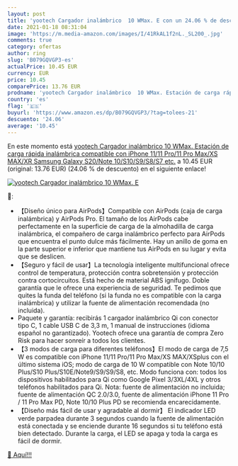 ```yaml
---
layout: post
title: 'yootech Cargador inalámbrico  10 WMax. E con un 24.06 % de descuento'
date: 2021-01-18 08:31:04
image: 'https://m.media-amazon.com/images/I/41RkAL1f2nL._SL200_.jpg'
comments: true
category: ofertas
author: ring
slug: 'B079GQVGP3-es'
actualPrice: 10.45 EUR
currency: EUR
price: 10.45
comparePrice: 13.76 EUR
prodname: 'yootech Cargador inalámbrico  10 WMax. Estación de carga rápida inalámbrica compatible con iPhone 11/11 Pro/11 Pro Max/XS MAX/XR  Samsung Galaxy S20/Note 10/S10/S9/S8/S7  etc.'
country: 'es'
flag: '🇪🇸'
buyurl: 'https://www.amazon.es/dp/B079GQVGP3/?tag=tolees-21'
descuento: '24.06'
average: '10.45'
---
```


En este momento está [yootech Cargador inalámbrico  10 WMax. Estación de carga rápida inalámbrica compatible con iPhone 11/11 Pro/11 Pro Max/XS MAX/XR  Samsung Galaxy S20/Note 10/S10/S9/S8/S7  etc.](https://www.amazon.es/dp/B079GQVGP3/?tag=tolees-21) a 10.45 EUR (original: 13.76 EUR) (24.06 %  de descuento) en el siguiente enlace!

[![yootech Cargador inalámbrico  10 WMax. E](https://m.media-amazon.com/images/I/41RkAL1f2nL._SL200_.jpg)](https://www.amazon.es/dp/B079GQVGP3/?tag=tolees-21)

🔎:

- 【Diseño único para AirPods】Compatible con AirPods (caja de carga inalámbrica) y AirPods Pro. El tamaño de los AirPods cabe perfectamente en la superficie de carga de la almohadilla de carga inalámbrica, el compañero de carga inalámbrico perfecto para AirPods que encuentra el punto dulce más fácilmente. Hay un anillo de goma en la parte superior e inferior que mantiene tus AirPods en su lugar y evita que se deslicen.
- 【Seguro y fácil de usar】La tecnología inteligente multifuncional ofrece control de temperatura, protección contra sobretensión y protección contra cortocircuitos. Está hecho de material ABS ignífugo. Doble garantía que le ofrece una experiencia de seguridad. Te pedimos que quites la funda del teléfono (si la funda no es compatible con la carga inalámbrica) y utilizar la fuente de alimentación recomendada (no incluida).
- Paquete y garantía: recibirás 1 cargador inalámbrico Qi con conector tipo C, 1 cable USB C de 3,3 m, 1 manual de instrucciones (idioma español no garantizado). Yootech ofrece una garantía de compra Zero Risk para hacer sonreír a todos los clientes.
- 【3 modos de carga para diferentes teléfonos】El modo de carga de 7,5 W es compatible con iPhone 11/11 Pro/11 Pro Max/XS MAX/XSplus con el último sistema iOS; modo de carga de 10 W compatible con Note 10/10 Plus/S10 Plus/S10E/Note9/S9/S9/S8, etc. Modo funciona con: todos los dispositivos habilitados para Qi como Google Pixel 3/3XL/4XL y otros teléfonos habilitados para Qi. Nota: fuente de alimentación no incluida; fuente de alimentación QC 2.0/3.0, fuente de alimentación iPhone 11 Pro / 11 Pro Max PD, Note 10/10 Plus PD se recomienda encarecidamente.
- 【Diseño más fácil de usar y agradable al dormir】 El indicador LED verde parpadea durante 3 segundos cuando la fuente de alimentación está conectada y se enciende durante 16 segundos si tu teléfono está bien detectado. Durante la carga, el LED se apaga y toda la carga es fácil de dormir.

[🛒 Aquí!!!](https://www.amazon.es/dp/B079GQVGP3/?tag=tolees-21)
